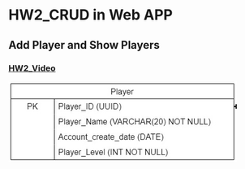 # HW2_CRUD in Web APP
## Add Player and Show Players
### [HW2_Video](https://www.youtube.com/watch?v=EIUwl6fKqF8)
![image](https://github.com/Robbish1106/DB/blob/main/HW2/mappingplayer.jpg)
